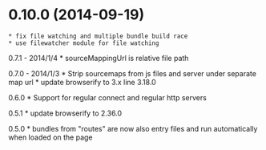 # 0.10.0 (2014-09-19)

	* fix file watching and multiple bundle build race
	* use filewatcher module for file watching

0.7.1 - 2014/1/4
	* sourceMappingUrl is relative file path

0.7.0 - 2014/1/3
	* Strip sourcemaps from js files and server under separate map url
	* update browserify to 3.x line 3.18.0

0.6.0
	* Support for regular connect and regular http servers

0.5.1
	* update browserify to 2.36.0

0.5.0
	* bundles from "routes" are now also entry files and run automatically
	when loaded on the page
